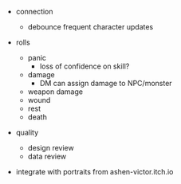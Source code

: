 - connection
  - debounce frequent character updates

- rolls
  - panic
    - loss of confidence on skill?
  - damage
    - DM can assign damage to NPC/monster
  - weapon damage
  - wound
  - rest
  - death

- quality
  - design review
  - data review

- integrate with portraits from ashen-victor.itch.io